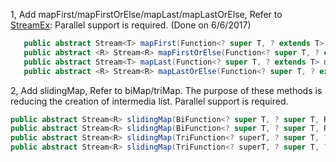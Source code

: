 
1, Add mapFirst/mapFirstOrElse/mapLast/mapLastOrElse, Refer to [StreamEx][]:
   Parallel support is required. (Done on 6/6/2017)
   
```java
   public abstract Stream<T> mapFirst(Function<? super T, ? extends T> mapperForFirst);
   public abstract <R> Stream<R> mapFirstOrElse(Function<? super T, ? extends R> mapperForFirst ,Function<? super T, ? extends R> mapperForElse);
   public abstract Stream<T> mapLast(Function<? super T, ? extends T> mapperForLast);
   public abstract <R> Stream<R> mapLastOrElse(Function<? super T, ? extends R> mapperForLast ,Function<? super T, ? extends R> mapperForElse);
```

2, Add slidingMap, Refer to biMap/triMap. The purpose of these methods is reducing the creation of intermedia list. Parallel support is required.

```java
public abstract Stream<R> slidingMap(BiFunction<? super T, ? super T, R> mapper);
public abstract Stream<R> slidingMap(BiFunction<? super T, ? super T, R> mapper, boolean ignoreNotPaired);
public abstract Stream<R> slidingMap(TriFunction<? superT, ? super T, ? super T, R> mapper);
public abstract Stream<R> slidingMap(TriFunction<? superT, ? super T, ? super T, R> mapper, boolean ignoreNotPaired);
```
   
   [StreamEx]: https://github.com/amaembo/streamex
